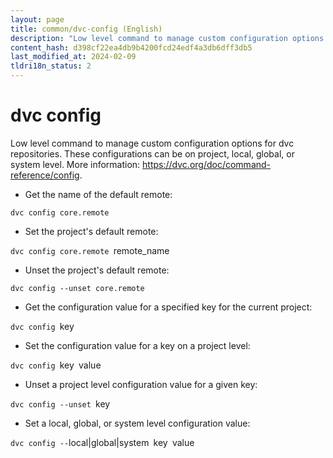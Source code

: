 ```yaml
---
layout: page
title: common/dvc-config (English)
description: "Low level command to manage custom configuration options for dvc repositories."
content_hash: d398cf22ea4db9b4200fcd24edf4a3db6dff3db5
last_modified_at: 2024-02-09
tldri18n_status: 2
---
```

# dvc config

Low level command to manage custom configuration options for dvc repositories.
These configurations can be on project, local, global, or system level.
More information: <https://dvc.org/doc/command-reference/config>.

- Get the name of the default remote:

`dvc config core.remote`

- Set the project's default remote:

`dvc config core.remote `<span class="tldr-var badge badge-pill bg-dark-lm bg-white-dm text-white-lm text-dark-dm font-weight-bold">remote_name</span>

- Unset the project's default remote:

`dvc config --unset core.remote`

- Get the configuration value for a specified key for the current project:

`dvc config `<span class="tldr-var badge badge-pill bg-dark-lm bg-white-dm text-white-lm text-dark-dm font-weight-bold">key</span>

- Set the configuration value for a key on a project level:

`dvc config `<span class="tldr-var badge badge-pill bg-dark-lm bg-white-dm text-white-lm text-dark-dm font-weight-bold">key</span>` `<span class="tldr-var badge badge-pill bg-dark-lm bg-white-dm text-white-lm text-dark-dm font-weight-bold">value</span>

- Unset a project level configuration value for a given key:

`dvc config --unset `<span class="tldr-var badge badge-pill bg-dark-lm bg-white-dm text-white-lm text-dark-dm font-weight-bold">key</span>

- Set a local, global, or system level configuration value:

`dvc config --`<span class="tldr-var badge badge-pill bg-dark-lm bg-white-dm text-white-lm text-dark-dm font-weight-bold">local|global|system</span>` `<span class="tldr-var badge badge-pill bg-dark-lm bg-white-dm text-white-lm text-dark-dm font-weight-bold">key</span>` `<span class="tldr-var badge badge-pill bg-dark-lm bg-white-dm text-white-lm text-dark-dm font-weight-bold">value</span>
